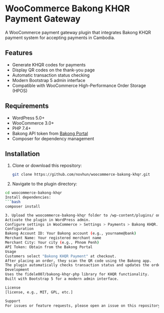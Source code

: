 # WooCommerce Bakong KHQR Payment Gateway

A WooCommerce payment gateway plugin that integrates Bakong KHQR payment system for accepting payments in Cambodia.

## Features
- Generate KHQR codes for payments
- Display QR codes on the thank-you page
- Automatic transaction status checking
- Modern Bootstrap 5 admin interface
- Compatible with WooCommerce High-Performance Order Storage (HPOS)

## Requirements
- WordPress 5.0+
- WooCommerce 3.0+
- PHP 7.4+
- Bakong API token from [Bakong Portal](https://api-bakong.nbc.gov.kh/register)
- Composer for dependency management

## Installation
1. Clone or download this repository:
   ```bash
   git clone https://github.com/novhun/woocommerce-bakong-khqr.git

2. Navigate to the plugin directory:
 ```bash
cd woocommerce-bakong-khqr
Install dependencies:
 ```bash
composer install

3. Upload the woocommerce-bakong-khqr folder to /wp-content/plugins/ on your WordPress site.
Activate the plugin in WordPress admin.
Configure settings in WooCommerce > Settings > Payments > Bakong KHQR.
Configuration
Bakong Account ID: Your Bakong account (e.g., yourname@bank)
Merchant Name: Your registered merchant name
Merchant City: Your city (e.g., Phnom Penh)
API Token: Obtain from the Bakong Portal
Usage
Customers select "Bakong KHQR Payment" at checkout.
After placing an order, they scan the QR code using the Bakong app.
The plugin automatically checks transaction status and updates the order.
Development
Uses the fidele007/bakong-khqr-php library for KHQR functionality.
Built with Bootstrap 5 for a modern admin interface.

License
[license, e.g., MIT, GPL, etc.]

Support
For issues or feature requests, please open an issue on this repository.